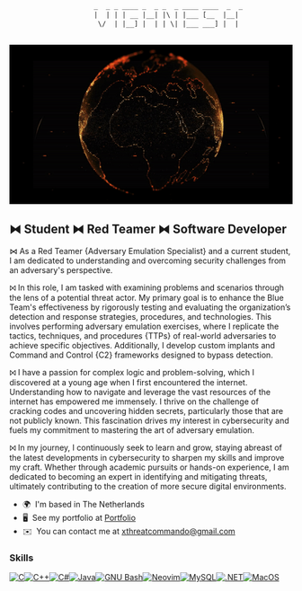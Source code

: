 ```plaintext
							  
					 _  _ _ ____ _  _ _  _ ____ ____  _  _ 
					 |  | | | __ |__| |\ | |___ [__  |__| 
					  \/  | |__] |  | | \| |___ ___] |  |   
							  
```
                                                                                                                                                                                                                                                                                               
<div align="center">
	<img src="./dossier.gif">
</div>

⧓ Student ⧓ Red Teamer ⧓ Software Developer
-------------------------------------------

⋈ As a Red Teamer {Adversary Emulation Specialist} and a current student, I am dedicated to understanding and overcoming security challenges from an adversary's perspective.

⨝ In this role, I am tasked with examining problems and scenarios through the lens of a potential threat actor. My primary goal is to enhance the Blue Team's effectiveness by rigorously testing and evaluating the organization’s detection and response strategies, procedures, and technologies. This involves performing adversary emulation exercises, where I replicate the tactics, techniques, and procedures {TTPs} of real-world adversaries to achieve specific objectives. Additionally, I develop custom implants and Command and Control {C2} frameworks designed to bypass detection. 

⨝ I have a passion for complex logic and problem-solving, which I discovered at a young age when I first encountered the internet. Understanding how to navigate and leverage the vast resources of the internet has empowered me immensely. I thrive on the challenge of cracking codes and uncovering hidden secrets, particularly those that are not publicly known. This fascination drives my interest in cybersecurity and fuels my commitment to mastering the art of adversary emulation.

 ⨝ In my journey, I continuously seek to learn and grow, staying abreast of the latest developments in cybersecurity to sharpen my skills and improve my craft. Whether through academic pursuits or hands-on experience, I am dedicated to becoming an expert in identifying and mitigating threats, ultimately contributing to the creation of more secure digital environments.

*   🌍  I'm based in The Netherlands
*   🖥️  See my portfolio at [Portfolio](http://vighnesh.nl/)
*   ✉️  You can contact me at [xthreatcommando@gmail.com](mailto:xthreatcommando@gmail.com)

### Skills 
<p align="left">
<a href="https://docs.microsoft.com/en-us/cpp/?view=msvc-170" target="_blank" rel="noreferrer"><img src="https://raw.githubusercontent.com/danielcranney/readme-generator/main/public/icons/skills/c-colored.svg" width="36" height="36" alt="C" /></a><a href="https://docs.microsoft.com/en-us/cpp/?view=msvc-170" target="_blank" rel="noreferrer"><img src="https://raw.githubusercontent.com/danielcranney/readme-generator/main/public/icons/skills/cplusplus-colored.svg" width="36" height="36" alt="C++" /></a><a href="https://docs.microsoft.com/en-us/dotnet/csharp/" target="_blank" rel="noreferrer"><img src="https://raw.githubusercontent.com/danielcranney/readme-generator/main/public/icons/skills/csharp-colored.svg" width="36" height="36" alt="C#" /></a><a href="https://www.oracle.com/java/" target="_blank" rel="noreferrer"><img src="https://raw.githubusercontent.com/danielcranney/readme-generator/main/public/icons/skills/java-colored.svg" width="36" height="36" alt="Java" /></a><a href="https://www.gnu.org/software/bash/" target="_blank" rel="noreferrer"><img src="https://raw.githubusercontent.com/danielcranney/readme-generator/main/public/icons/skills/gnubash.svg" width="36" height="36" alt="GNU Bash" /></a><a href="https://neovim.io/" target="_blank" rel="noreferrer"><img src="https://raw.githubusercontent.com/danielcranney/readme-generator/main/public/icons/skills/neovim.svg" width="36" height="36" alt="Neovim" /></a><a href="https://www.mysql.com/" target="_blank" rel="noreferrer"><img src="https://raw.githubusercontent.com/danielcranney/readme-generator/main/public/icons/skills/mysql-colored.svg" width="36" height="36" alt="MySQL" /></a><a href="https://dotnet.microsoft.com/en-us/" target="_blank" rel="noreferrer"><img src="https://raw.githubusercontent.com/danielcranney/readme-generator/main/public/icons/skills/dot-net-colored.svg" width="36" height="36" alt=".NET" /></a><a href="https://apple.com" target="_blank" rel="noreferrer"><img src="https://raw.githubusercontent.com/danielcranney/readme-generator/main/public/icons/skills/macos-colored-dark.svg" width="36" height="36" alt="MacOS" /></a>
                    </p>
                    
                   
